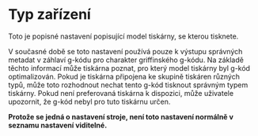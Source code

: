 Typ zařízení
====
Toto je popisné nastavení popisující model tiskárny, se kterou tisknete.

V současné době se toto nastavení používá pouze k výstupu správných metadat v záhlaví g-kódu pro charakter griffinského g-kódu. Na základě těchto informací může tiskárna poznat, pro který model tiskárny byl g-kód optimalizován. Pokud je tiskárna připojena ke skupině tiskáren různých typů, může toto rozhodnout nechat tento g-kód tisknout správným typem tiskárny. Pokud není preferovaná tiskárna k dispozici, může uživatele upozornit, že g-kód nebyl pro tuto tiskárnu určen.

**Protože se jedná o nastavení stroje, není toto nastavení normálně v seznamu nastavení viditelné.**